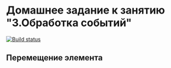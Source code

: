 # Домашнее задание к занятию "3.Обработка событий"

[![Build status](https://ci.appveyor.com/api/projects/status/tgxvhj2eyojpmitc?svg=true)](https://ci.appveyor.com/project/JuliaSenina/playing-with-goblins)

## Перемещение элемента
